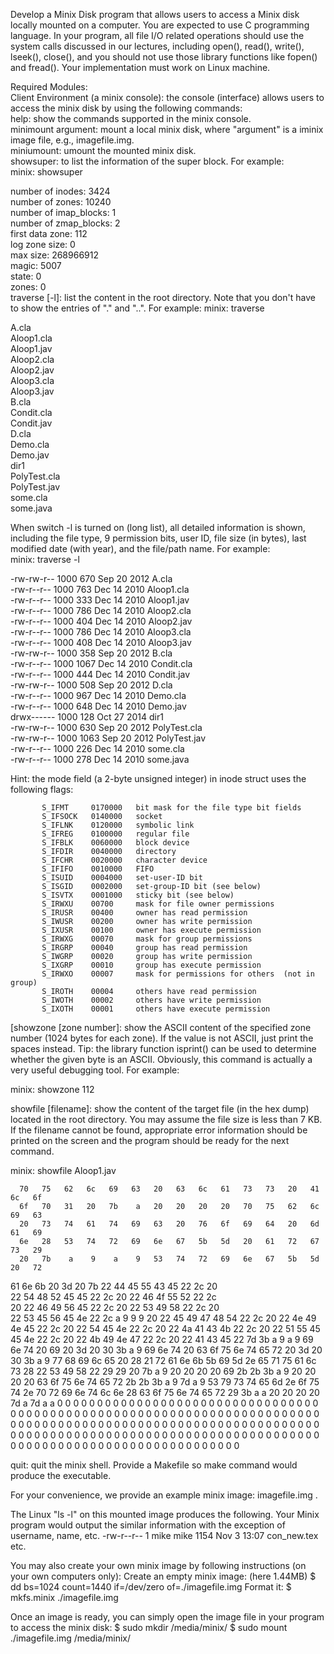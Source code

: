 Develop a Minix Disk program that allows users to access a Minix disk locally mounted on a computer. You are expected to use C programming language. In your program, all file I/O related operations should use the system calls discussed in our lectures, including open(), read(), write(), lseek(), close(), and you should not use those library functions like fopen() and fread(). Your implementation must work on Linux machine.
                      
Required Modules:                
Client Environment (a minix console): the console (interface) allows users to access the minix disk by using the following commands:                      
help: show the commands supported in the minix console.                      
minimount argument: mount a local minix disk, where "argument" is a iminix image file, e.g., imagefile.img.              
miniumount: umount the mounted minix disk.             
showsuper: to list the information of the super block. For example:                     
minix: showsuper                 
                             
number of inodes:         3424                                                   
number of zones:          10240                 
number of imap_blocks: 	    1                     
number of zmap_blocks: 	    2                     
first data zone:    	112                   
log zone size: 	    	0                     
max size: 		    268966912   
magic: 			    5007    
state: 		    	0   
zones: 		    	0   
traverse [-l]: list the content in the root directory. Note that you don't have to show the entries of "." and "..". For example:
minix: traverse   
    
    
A.cla   
Aloop1.cla    
Aloop1.jav    
Aloop2.cla    
Aloop2.jav    
Aloop3.cla    
Aloop3.jav    
B.cla   
Condit.cla    
Condit.jav    
D.cla   
Demo.cla    
Demo.jav    
dir1    
PolyTest.cla    
PolyTest.jav    
some.cla    
some.java   
    
    
When switch -l is turned on (long list), all detailed information is shown, including the file type, 9 permission bits, user ID, file size (in bytes), last modified date (with year), and the file/path name. For example:   
minix: traverse -l    
    
-rw-rw-r-- 1000 670 Sep 20  2012 A.cla    
-rw-r--r-- 1000 763 Dec 14  2010 Aloop1.cla   
-rw-r--r-- 1000 333 Dec 14  2010 Aloop1.jav   
-rw-r--r-- 1000 786 Dec 14  2010 Aloop2.cla   
-rw-r--r-- 1000 404 Dec 14  2010 Aloop2.jav   
-rw-r--r-- 1000 786 Dec 14  2010 Aloop3.cla   
-rw-r--r-- 1000 408 Dec 14  2010 Aloop3.jav   
-rw-rw-r-- 1000 358 Sep 20  2012 B.cla    
-rw-r--r-- 1000 1067 Dec 14  2010 Condit.cla    
-rw-r--r-- 1000 444 Dec 14  2010 Condit.jav   
-rw-rw-r-- 1000 508 Sep 20  2012 D.cla    
-rw-r--r-- 1000 967 Dec 14  2010 Demo.cla   
-rw-r--r-- 1000 648 Dec 14  2010 Demo.jav   
drwx------ 1000 128 Oct 27  2014 dir1   
-rw-rw-r-- 1000 630 Sep 20  2012 PolyTest.cla   
-rw-rw-r-- 1000 1063 Sep 20  2012 PolyTest.jav    
-rw-r--r-- 1000 226 Dec 14  2010 some.cla   
-rw-r--r-- 1000 278 Dec 14  2010 some.java    
    
    
    
        
Hint: the mode field (a 2-byte unsigned integer) in inode struct uses the following flags:    
    
           S_IFMT     0170000   bit mask for the file type bit fields       
           S_IFSOCK   0140000   socket        
           S_IFLNK    0120000   symbolic link       
           S_IFREG    0100000   regular file        
           S_IFBLK    0060000   block device        
           S_IFDIR    0040000   directory       
           S_IFCHR    0020000   character device        
           S_IFIFO    0010000   FIFO        
           S_ISUID    0004000   set-user-ID bit      
           S_ISGID    0002000   set-group-ID bit (see below)        
           S_ISVTX    0001000   sticky bit (see below)        
           S_IRWXU    00700     mask for file owner permissions   
           S_IRUSR    00400     owner has read permission   
           S_IWUSR    00200     owner has write permission    
           S_IXUSR    00100     owner has execute permission    
           S_IRWXG    00070     mask for group permissions    
           S_IRGRP    00040     group has read permission   
           S_IWGRP    00020     group has write permission    
           S_IXGRP    00010     group has execute permission    
           S_IRWXO    00007     mask for permissions for others  (not in group)   
           S_IROTH    00004     others have read permission   
           S_IWOTH    00002     others have write permission    
           S_IXOTH    00001     others have execute permission  
              
[showzone [zone number]: show the ASCII content of the specified zone number (1024 bytes for each zone). If the value is not ASCII, just print the spaces instead. Tip: the library function isprint() can be used to determine whether the given byte is an ASCII. Obviously, this command is actually a very useful debugging tool. For example:    
    
minix: showzone 112   
    
        
showfile [filename]: show the content of the target file (in the hex dump) located in the root directory. You may assume the file size is less than 7 KB. If the filename cannot be found, appropriate error information should be printed on the screen and the program should be ready for the next command.    
    
minix: showfile Aloop1.jav    
    

      70   75   62   6c   69   63   20   63   6c   61   73   73   20   41   6c   6f    
      6f   70   31   20   7b    a   20   20   20   20   70   75   62   6c   69   63    
      20   73   74   61   74   69   63   20   76   6f   69   64   20   6d   61   69    
      6e   28   53   74   72   69   6e   67   5b   5d   20   61   72   67   73   29    
      20   7b    a    9    a    9   53   74   72   69   6e   67   5b   5d   20   72    
   61   6e   6b   20   3d   20   7b   22   44   45   55   43   45   22   2c   20    
   22   54   48   52   45   45   22   2c   20   22   46   4f   55   52   22   2c    
   20   22   46   49   56   45   22   2c   20   22   53   49   58   22   2c   20    
   22   53   45   56   45   4e   22   2c    a    9    9    9   20   22   45   49
   47   48   54   22   2c   20   22   4e   49   4e   45   22   2c   20   22   54
   45   4e   22   2c   20   22   4a   41   43   4b   22   2c   20   22   51   55
   45   45   4e   22   2c   20   22   4b   49   4e   47   22   2c   20   22   41
   43   45   22   7d   3b    a    9    a    9   69   6e   74   20   69   20   3d
   20   30   3b    a    9   69   6e   74   20   63   6f   75   6e   74   65   72
   20   3d   20   30   3b    a    9   77   68   69   6c   65   20   28   21   72
   61   6e   6b   5b   69   5d   2e   65   71   75   61   6c   73   28   22   53
   49   58   22   29   29   20   7b    a    9   20   20   20   20   69   2b   2b
   3b    a    9   20   20   20   20   63   6f   75   6e   74   65   72   2b   2b
   3b    a    9   7d    a    9   53   79   73   74   65   6d   2e   6f   75   74
   2e   70   72   69   6e   74   6c   6e   28   63   6f   75   6e   74   65   72
   29   3b    a    a   20   20   20   20   7d    a   7d    a    a    0    0    0
    0    0    0    0    0    0    0    0    0    0    0    0    0    0    0    0
    0    0    0    0    0    0    0    0    0    0    0    0    0    0    0    0
    0    0    0    0    0    0    0    0    0    0    0    0    0    0    0    0
    0    0    0    0    0    0    0    0    0    0    0    0    0    0    0    0
    0    0    0    0    0    0    0    0    0    0    0    0    0    0    0    0
    0    0    0    0    0    0    0    0    0    0    0    0    0    0    0    0
    0    0    0    0    0    0    0    0    0    0    0    0    0    0    0    0
    0    0    0    0    0    0    0    0    0    0    0    0    0    0    0    0
    0    0    0    0    0    0    0    0    0    0    0    0    0    0    0    0
    0    0    0    0    0    0    0    0    0    0    0    0    0    0    0    0
    0    0    0    0    0    0    0    0    0    0    0    0    0    0    0    0

quit: quit the minix shell.
Provide a Makefile so make command would produce the executable.

For your convenience, we provide an example minix image:  imagefile.img . 

The Linux "ls -l" on this mounted image produces the following. Your Minix program would output the similar information with the exception of username, name, etc.
-rw-r--r-- 1 mike mike 1154 Nov  3 13:07 con_new.tex
etc.

You may also create your own minix image by following instructions (on your own computers only):
Create an empty minix image: (here 1.44MB)
 $ dd bs=1024 count=1440 if=/dev/zero of=./imagefile.img
Format it:
 $ mkfs.minix ./imagefile.img 

Once an image is ready, you can simply open the image file in your program to access the minix disk:
 $ sudo mkdir /media/minix/ 
 $ sudo mount ./imagefile.img /media/minix/
